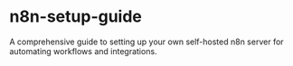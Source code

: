 # n8n-setup-guide
A comprehensive guide to setting up your own self-hosted n8n server for automating workflows and integrations.
